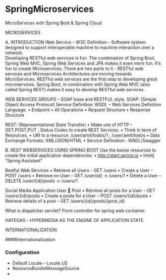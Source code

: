 # SpringMicroservices
MicroServices with Spring Boot &amp; Spring Cloud

MICROSERVICES

A.	INTRODUCTION
Web Service – W3C Definition – Software system designed to support interoperable machine to machine interaction over a network.  
Developing RESTful web services is fun. The combination of Spring Boot, Spring Web MVC, Spring Web Services and JPA makes it even more fun. It’s fun to create Microservices.
There are two parts to it - RESTful web services and Microservices
Architectures are moving towards MicroServices.
RESTful web services are the first step to developing great microservices. Spring Boot, in combination with Spring Web MVC (also called Spring REST) makes it easy to develop RESTful web services.

WEB SERVICES GROUPS – SOAP base and RESTFUL style.
SOAP: (Simple Object Access Protocol)
Service Definition: WSDL – Web Services Definition Language. 
•	Endpoint
•	All Operations
•	Request Structure 
•	Response Structure

REST: (Representational State Transfer)
•	Make use of HTTP – GET,POST,PUT ; Status Codes to create REST Services.
•	Think in term of Resources. 
•	URI to a resource. /user/amit/todos/1 ; /user/amit/todos
•	Data Exchange Formats: XML/JSON/HTML
•	Service Defination : WADL/Swagger

B.	REST WEBSERVICES USING SPRING BOOT
Use the below resources to create the initial application dependencies:
•	http://start.spring.io
•	Intellj “Spring Assistant”

Restful Web Services
•	Retrieve all Users - GET /users
•	Create a User - POST /users
•	Retrieve on User – GET /user{id} -> /users/1 
•	Delete a User – DELETE  /user/{id}/posts -> /users/1

Social Media Application
User  Post
•	Retrieve all posts for a User – GET /users/{id}/posts
•	Create a posts for a User – POST /users/{id}/posts
•	Retrieve details of a post – GET /users/{id}/posts/{post_id}

What is dispatcher servlet? Front controller for spring web container. 

HATEOAS – HYPERMEDIA AS THE ENGINE OF APPLICATION STATE

INTERNATIONALIZATION 

####Internationalization 
### Configuration
-	Default Locale – Locale.US
-	ResourceBundleMessageSource.
-	























